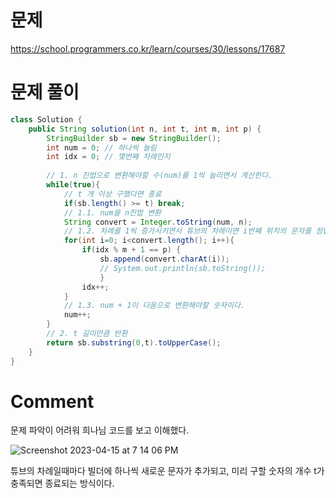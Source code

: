 # 문제

https://school.programmers.co.kr/learn/courses/30/lessons/17687

# 문제 풀이

```java
class Solution {
    public String solution(int n, int t, int m, int p) {
        StringBuilder sb = new StringBuilder();
        int num = 0; // 하나씩 늘림
        int idx = 0; // 몇번째 차례인지
        
        // 1. n 진법으로 변환해야할 수(num)를 1씩 늘리면서 계산한다.
        while(true){
            // t 개 이상 구했다면 종료
            if(sb.length() >= t) break;
            // 1.1. num을 n진법 변환
            String convert = Integer.toString(num, n);
            // 1.2. 차례를 1씩 증가시키면서 튜브의 차례이면 i번째 위치의 문자를 정답에 넣는다.
            for(int i=0; i<convert.length(); i++){
                if(idx % m + 1 == p) {
                    sb.append(convert.charAt(i));
                    // System.out.println(sb.toString());
                    }
                idx++;
            }
            // 1.3. num + 1이 다음으로 변환해야할 숫자이다.
            num++;
        }
        // 2. t 길이만큼 반환
        return sb.substring(0,t).toUpperCase();
    }
}
```

# Comment

문제 파악이 어려워 희나님 코드를 보고 이해했다.

![Screenshot 2023-04-15 at 7 14 06 PM](https://user-images.githubusercontent.com/86146128/232207913-70917de2-3186-4aa7-af6b-47b44703ab8a.png)

튜브의 차례일때마다 빌더에 하나씩 새로운 문자가 추가되고, 미리 구할 숫자의 개수 t가 충족되면 종료되는 방식이다.
